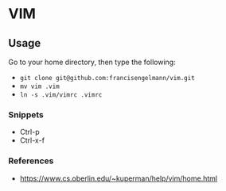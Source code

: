 # VIM

## Usage
Go to your home directory, then type the following: 
* ```git clone git@github.com:francisengelmann/vim.git```
* ```mv vim .vim```
* ```ln -s .vim/vimrc .vimrc```

### Snippets
* Ctrl-p
* Ctrl-x-f

### References
* https://www.cs.oberlin.edu/~kuperman/help/vim/home.html
